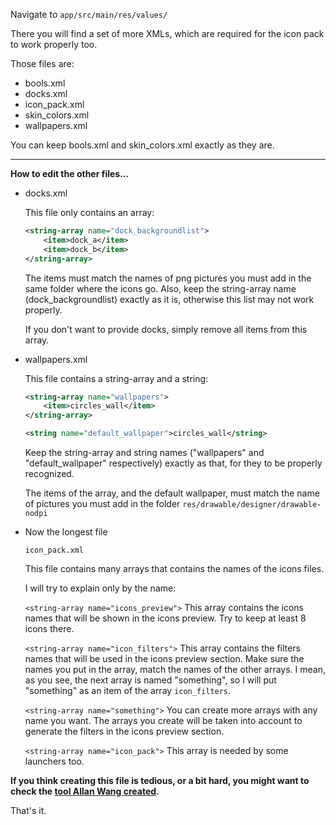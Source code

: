 Navigate to `app/src/main/res/values/`


There you will find a set of more XMLs, which are required for the icon pack to work properly too.


Those files are:
- bools.xml
- docks.xml
- icon_pack.xml
- skin_colors.xml
- wallpapers.xml


You can keep bools.xml and skin_colors.xml exactly as they are.

---

**How to edit the other files...**

* docks.xml

	This file only contains an array:
	```xml
	<string-array name="dock_backgroundlist">
		<item>dock_a</item>
		<item>dock_b</item>
	</string-array>
	```

	The items must match the names of png pictures you must add in the same folder where the icons go.
	Also, keep the string-array name (dock_backgroundlist) exactly as it is, otherwise this list may not work properly.

	If you don't want to provide docks, simply remove all items from this array.


* wallpapers.xml

	This file contains a string-array and a string:
	```xml
	<string-array name="wallpapers">
		<item>circles_wall</item>
	</string-array>

	<string name="default_wallpaper">circles_wall</string>
	```

	Keep the string-array and string names ("wallpapers" and "default_wallpaper" respectively) exactly as that, for they to be properly recognized.

	The items of the array, and the default wallpaper, must match the name of pictures you must add in the folder `res/drawable/designer/drawable-nodpi`


* Now the longest file

	`icon_pack.xml`


	This file contains many arrays that contains the names of the icons files.


	I will try to explain only by the name:
	

	`<string-array name="icons_preview">`
	This array contains the icons names that will be shown in the icons preview. Try to keep at least 8 icons there.

	`<string-array name="icon_filters">`
	This array contains the filters names that will be used in the icons preview section. Make sure the names you put in the array, match the names of the other arrays. I mean, as you see, the next array is named "something", so I will put "something" as an item of the array `icon_filters`.

	`<string-array name="something">`
	You can create more arrays with any name you want. The arrays you create will be taken into account to generate the filters in the icons preview section.

	`<string-array name="icon_pack">`
	This array is needed by some launchers too.

**If you think creating this file is tedious, or a bit hard, you might want to check the [tool Allan Wang created](https://github.com/jahirfiquitiva/IconShowcase-Dashboard/wiki/Tools).**

That's it.